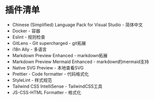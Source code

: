 # 插件清单

* Chinese (Simplified) Language Pack for Visual Studio - 简体中文
* Docker - 容器
* Eslint - 规则检查
* GitLens - Git supercharged - git拓展
* i18n Ally - 多语言
* Markdown Preview Enhanced - markdown拓展
* Markdown Preview Mermaid Enhanced - markdown的mermaid支持
* Native SVG Preview - 本地查看SVG
* Prettier - Code formatter - 代码格式化
* StyleLint - 样式规范
* Tailwind CSS IntelliSense - TailwindCSS工具
* JS-CSS-HTML Formatter - 格式化 